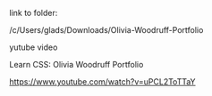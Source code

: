 link to folder:

/c/Users/glads/Downloads/Olivia-Woodruff-Portfolio


yutube video

Learn CSS: Olivia Woodruff Portfolio

https://www.youtube.com/watch?v=uPCL2ToTTaY
